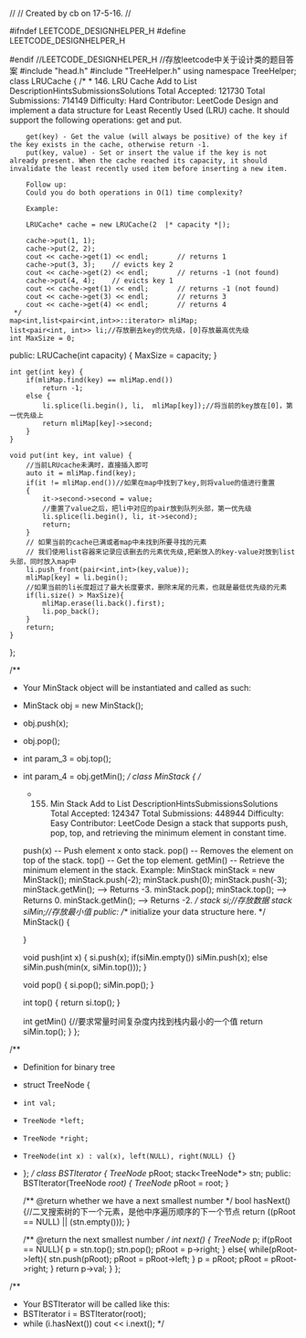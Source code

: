 //
// Created by cb on 17-5-16.
//

#ifndef LEETCODE_DESIGNHELPER_H
#define LEETCODE_DESIGNHELPER_H

#endif //LEETCODE_DESIGNHELPER_H
//存放leetcode中关于设计类的题目答案
#include "head.h"
#include "TreeHelper.h"
using namespace TreeHelper;
class LRUCache {
    /*
     * 146. LRU Cache Add to List
        DescriptionHintsSubmissionsSolutions
        Total Accepted: 121730
        Total Submissions: 714149
        Difficulty: Hard
        Contributor: LeetCode
        Design and implement a data structure for Least Recently Used (LRU) cache. It should support the following operations: get and put.

        get(key) - Get the value (will always be positive) of the key if the key exists in the cache, otherwise return -1.
        put(key, value) - Set or insert the value if the key is not already present. When the cache reached its capacity, it should invalidate the least recently used item before inserting a new item.

        Follow up:
        Could you do both operations in O(1) time complexity?

        Example:

        LRUCache* cache = new LRUCache(2  |* capacity *|);

        cache->put(1, 1);
        cache->put(2, 2);
        cout << cache->get(1) << endl;       // returns 1
        cache->put(3, 3);    // evicts key 2
        cout << cache->get(2) << endl;       // returns -1 (not found)
        cache->put(4, 4);    // evicts key 1
        cout << cache->get(1) << endl;       // returns -1 (not found)
        cout << cache->get(3) << endl;       // returns 3
        cout << cache->get(4) << endl;       // returns 4
     */
    map<int,list<pair<int,int>>::iterator> mliMap;
    list<pair<int, int>> li;//存放删去key的优先级，[0]存放最高优先级
    int MaxSize = 0;

public:
    LRUCache(int capacity) {
        MaxSize = capacity;
    }

    int get(int key) {
        if(mliMap.find(key) == mliMap.end())
            return -1;
        else {
            li.splice(li.begin(), li,  mliMap[key]);//将当前的key放在[0]，第一优先级上
            return mliMap[key]->second;
        }
    }

    void put(int key, int value) {
        //当前LRUcache未满时，直接插入即可
        auto it = mliMap.find(key);
        if(it != mliMap.end())//如果在map中找到了key,则将value的值进行重置
        {
            it->second->second = value;
            //重置了value之后，把li中对应的pair放到队列头部，第一优先级
            li.splice(li.begin(), li, it->second);
            return;
        }
        // 如果当前的cache已满或者map中未找到所要寻找的元素
        // 我们使用list容器来记录应该删去的元素优先级,把新放入的key-value对放到list头部，同时放入map中
        li.push_front(pair<int,int>(key,value));
        mliMap[key] = li.begin();
        //如果当前的li长度超过了最大长度要求，删除末尾的元素，也就是最低优先级的元素
        if(li.size() > MaxSize){
            mliMap.erase(li.back().first);
            li.pop_back();
        }
        return;
    }
};



/**
 * Your MinStack object will be instantiated and called as such:
 * MinStack obj = new MinStack();
 * obj.push(x);
 * obj.pop();
 * int param_3 = obj.top();
 * int param_4 = obj.getMin();
 */
class MinStack {
    /*
     * 155. Min Stack Add to List
    DescriptionHintsSubmissionsSolutions
    Total Accepted: 124347
    Total Submissions: 448944
    Difficulty: Easy
    Contributor: LeetCode
    Design a stack that supports push, pop, top, and retrieving the minimum element in constant time.

    push(x) -- Push element x onto stack.
    pop() -- Removes the element on top of the stack.
    top() -- Get the top element.
    getMin() -- Retrieve the minimum element in the stack.
    Example:
    MinStack minStack = new MinStack();
    minStack.push(-2);
    minStack.push(0);
    minStack.push(-3);
    minStack.getMin();   --> Returns -3.
    minStack.pop();
    minStack.top();      --> Returns 0.
    minStack.getMin();   --> Returns -2.
     */
    stack<int> si;//存放数据
    stack<int> siMin;//存放最小值
public:
    /** initialize your data structure here. */
    MinStack() {

    }

    void push(int x) {
        si.push(x);
        if(siMin.empty())
            siMin.push(x);
        else
            siMin.push(min(x, siMin.top()));
    }

    void pop() {
        si.pop();
        siMin.pop();
    }

    int top() {
        return si.top();
    }

    int getMin() {//要求常量时间复杂度内找到栈内最小的一个值
        return siMin.top();
    }
};

/**
 * Definition for binary tree
 * struct TreeNode {
 *     int val;
 *     TreeNode *left;
 *     TreeNode *right;
 *     TreeNode(int x) : val(x), left(NULL), right(NULL) {}
 * };
 */
class BSTIterator {
    TreeNode* pRoot;
    stack<TreeNode*> stn;
public:
    BSTIterator(TreeNode *root) {
        TreeNode* pRoot = root;
    }

    /** @return whether we have a next smallest number */
    bool hasNext() {//二叉搜索树的下一个元素，是他中序遍历顺序的下一个节点
        return ((pRoot == NULL) || (stn.empty()));
    }

    /** @return the next smallest number */
    int next() {
        TreeNode* p;
        if(pRoot == NULL){
            p = stn.top();
            stn.pop();
            pRoot = p->right;
        }
        else{
            while(pRoot->left){
                stn.push(pRoot);
                pRoot = pRoot->left;
            }
            p = pRoot;
            pRoot = pRoot->right;
        }
        return p->val;
    }
};

/**
 * Your BSTIterator will be called like this:
 * BSTIterator i = BSTIterator(root);
 * while (i.hasNext()) cout << i.next();
 */
